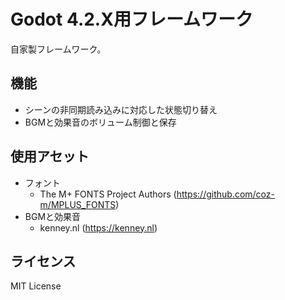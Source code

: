 # Godot 4.2.X用フレームワーク

自家製フレームワーク。

## 機能
- シーンの非同期読み込みに対応した状態切り替え
- BGMと効果音のボリューム制御と保存




## 使用アセット
- フォント
  - The M+ FONTS Project Authors (https://github.com/coz-m/MPLUS_FONTS)
- BGMと効果音
  - kenney.nl (https://kenney.nl)

## ライセンス

MIT License

